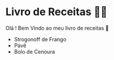 # Livro de Receitas :man_cook:

Olá ! Bem Vindo ao meu livro de receitas :wave:

- Strogonoff de Frango
- Pavê
- Bolo de Cenoura
